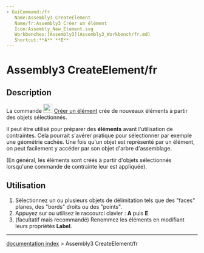 ```yaml
---
- GuiCommand:/fr
   Name:Assembly3 CreateElement
   Name/fr:Assembly3 Créer un élément
   Icon:Assembly_New_Element.svg
   Workbenches:[Assembly3](Assembly3_Workbench/fr.md)
   Shortcut:**A** **E**
---
```


# Assembly3 CreateElement/fr

## Description

La commande <img alt="" src=images/Assembly_New_Element.svg  style="width:24px;"> [Créer un élément](Assembly3_CreateElement/fr.md) crée de nouveaux éléments à partir des objets sélectionnés.

Il peut être utilisé pour préparer des **éléments** avant l\'utilisation de contraintes.  Cela pourrait s\'avérer pratique pour sélectionner par exemple une géométrie cachée. Une fois qu\'un objet est représenté par un élément, on peut facilement y accéder par son objet d\'arbre d\'assemblage.

(En général, les éléments sont créés à partir d\'objets sélectionnés lorsqu\'une commande de contrainte leur est appliquée).

## Utilisation

1.  Sélectionnez un ou plusieurs objets de délimitation tels que des \"faces\" planes, des \"bords\" droits ou des \"points\".
2.  Appuyez sur ou utilisez le raccourci clavier : **A** puis **E**
3.  (facultatif mais recommandé) Renommez les éléments en modifiant leurs propriétés **Label**.

---
[documentation index](../README.md) > Assembly3 CreateElement/fr
